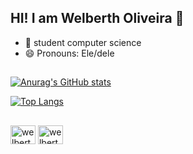 ## HI! I am Welberth Oliveira 👋

- 🌱 student computer science
- 😄 Pronouns: Ele/dele
##

[![Anurag's GitHub stats](https://github-readme-stats.vercel.app/api?username=welberth77&show_icons=true&theme=holi)](https://github.com/welberth77/github-readme-stats) 

[![Top Langs](https://github-readme-stats.vercel.app/api/top-langs/?username=welberth77&theme=holi)](https://github.com/welberth77/github-readme-stats)


##

<div>
  <img align="center" alt="welberth77-Py" height="30" width="40" src="https://cdn.jsdelivr.net/gh/devicons/devicon/icons/python/python-original.svg" />
  <img align="center" alt="welberth77-C" height="30" width="40" src="https://cdn.jsdelivr.net/gh/devicons/devicon/icons/c/c-original.svg" />          
</div>
